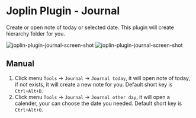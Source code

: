 # Joplin Plugin - Journal

Create or open note of today or selected date. This plugin will create hierarchy folder for you.

![joplin-plugin-journal-screen-shot](https://raw.githubusercontent.com/leenzhu/joplin-plugin-journal/master/joplin-plugin-journal.png)
![joplin-plugin-journal-screen-shot](https://raw.githubusercontent.com/leenzhu/joplin-plugin-journal/master/joplin-plugin-journal-setting.png)

## Manual
1. Click menu `Tools` -> `Journal` -> `Journal today`, it will open note of today, if not exists, it will create a new note for you. Default short key is `Ctrl+Alt+D`.
2. Click menu `Tools` -> `Journal` -> `Journal other day`, it will open a calender, your can choose the date you needed. Default short key is `Ctrl+Alt+O`.
